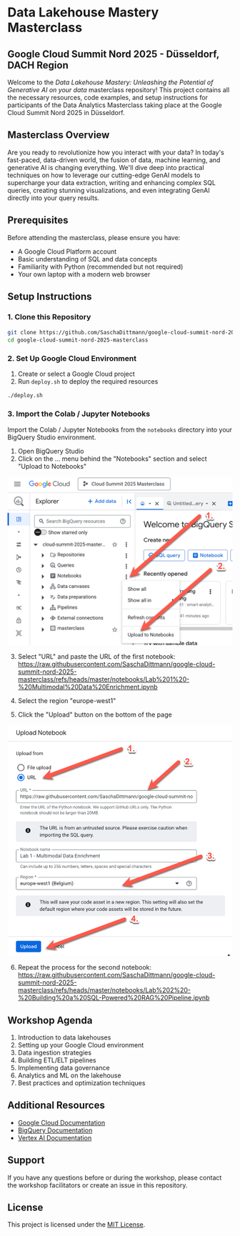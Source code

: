 # Data Lakehouse Mastery Masterclass

## Google Cloud Summit Nord 2025 - Düsseldorf, DACH Region

Welcome to the *Data Lakehouse Mastery: Unleashing the Potential of Generative AI on your data* masterclass repository! This project contains all the necessary resources, code examples, and setup instructions for participants of the Data Analytics Masterclass taking place at the Google Cloud Summit Nord 2025 in Düsseldorf.

## Masterclass Overview

Are you ready to revolutionize how you interact with your data? In today's fast-paced, data-driven world, the fusion of data, machine learning, and generative AI is changing everything. We'll dive deep into practical techniques on how to leverage our cutting-edge GenAI models to supercharge your data extraction, writing and enhancing complex SQL queries, creating stunning visualizations, and even integrating GenAI directly into your query results.

## Prerequisites

Before attending the masterclass, please ensure you have:

- A Google Cloud Platform account
- Basic understanding of SQL and data concepts
- Familiarity with Python (recommended but not required)
- Your own laptop with a modern web browser

## Setup Instructions

### 1. Clone this Repository

```bash
git clone https://github.com/SaschaDittmann/google-cloud-summit-nord-2025-masterclass.git
cd google-cloud-summit-nord-2025-masterclass
```

### 2. Set Up Google Cloud Environment

1. Create or select a Google Cloud project
2. Run `deploy.sh` to deploy the required resources

```bash
./deploy.sh
```

### 3. Import the Colab / Jupyter Notebooks

Import the Colab / Jupyter Notebooks from the `notebooks` directory into your BigQuery Studio environment.

1. Open BigQuery Studio
2. Click on the ... menu behind the "Notebooks" section and select "Upload to Notebooks"

![BigQuery Studio Notebooks](docs/screenshot_masterclass_1.png)

3. Select "URL" and paste the URL of the first notebook: 
https://raw.githubusercontent.com/SaschaDittmann/google-cloud-summit-nord-2025-masterclass/refs/heads/master/notebooks/Lab%201%20-%20Multimodal%20Data%20Enrichment.ipynb

4. Select the region "europe-west1"

5. Click the "Upload" button on the bottom of the page

![BigQuery Studio Notebooks](docs/screenshot_masterclass_2.png)

6. Repeat the process for the second notebook:
https://raw.githubusercontent.com/SaschaDittmann/google-cloud-summit-nord-2025-masterclass/refs/heads/master/notebooks/Lab%202%20-%20Building%20a%20SQL-Powered%20RAG%20Pipeline.ipynb

## Workshop Agenda

1. Introduction to data lakehouses
2. Setting up your Google Cloud environment
3. Data ingestion strategies
4. Building ETL/ELT pipelines
5. Implementing data governance
6. Analytics and ML on the lakehouse
7. Best practices and optimization techniques

## Additional Resources

- [Google Cloud Documentation](https://cloud.google.com/docs)
- [BigQuery Documentation](https://cloud.google.com/bigquery/docs)
- [Vertex AI Documentation](https://cloud.google.com/vertex-ai/docs)

## Support

If you have any questions before or during the workshop, please contact the workshop facilitators or create an issue in this repository.

## License

This project is licensed under the [MIT License](LICENSE).
